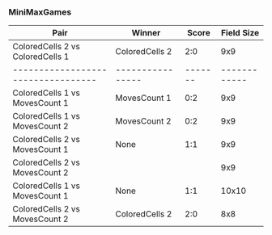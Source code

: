 ### MiniMaxGames

| Pair                             | Winner         | Score | Field Size |
|----------------------------------|----------------|-------|------------|
| ColoredCells 2 vs ColoredCells 1 | ColoredCells 2 | 2:0   | 9x9        |
|----------------------------------|----------------|-------|------------|
| ColoredCells 1 vs MovesCount 1   | MovesCount 1   | 0:2   | 9x9        |
| ColoredCells 1 vs MovesCount 2   | MovesCount 2   |  0:2 | 9x9        |
| ColoredCells 2 vs MovesCount 1   | None           | 1:1   | 9x9        |
| ColoredCells 2 vs MovesCount 2   |            |    | 9x9        |
| ColoredCells 1 vs MovesCount 1   | None           | 1:1   | 10x10      |
| ColoredCells 2 vs MovesCount 2   | ColoredCells 2 | 2:0   | 8x8        |